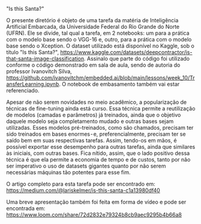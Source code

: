 "Is this Santa?"

O presente diretório é objeto de uma tarefa da matéria de Inteligência Artificial Embarcada, da Universidade Federal do Rio Grande do Norte (UFRN). Ele se divide, tal qual a tarefa, em 2 notebooks: um para a prática com o modelo base sendo o VGG-16 e, outro, para a prática com o modelo base sendo o Xception. O dataset utilizado está disponível no Kaggle, sob o título "Is this Santa?", https://www.kaggle.com/datasets/deepcontractor/is-that-santa-image-classification. Assinalo que parte do código foi utilizado conforme o código demonstrado em sala de aula, sendo de autoria do professor Ivanovitch Silva, https://github.com/ivanovitchm/embedded.ai/blob/main/lessons/week_10/TransferLearning.ipynb. O notebook de embasamento também vai estar referenciado.

Apesar de não serem novidades no meio acadêmico, a popularização de técnicas de fine-tuning ainda está curso. Essa técnica permite a reutilização de modelos (camadas e parâmetros) já treinados, ainda que o objetivo daquele modelo seja completamento mudado e outras bases sejam utilizadas. Esses modelos pré-treinados, como são chamados, precisam ter sido treinados em bases enormes - e, preferencialmente, precisam ter se saído bem em suas respectivas tarefas. Assim, tendo-os em mãos, é possível exportar esse desempenho para outras tarefas, ainda que similares às iniciais, com outras bases. Fica nítido, assim, que o lado positivo dessa técnica é que ela permite a economia de tempo e de custos, tanto por não ser imperativo o uso de datasets gigantes quanto por não serem necessárias máquinas tão potentes para esse fim.

O artigo completo para esta tarefa pode ser encontrado em:
https://medium.com/@lariskelmer/is-this-santa-c1a13980df40

Uma breve apresentação também foi feita em forma de vídeo e pode ser encontrada em:
https://www.loom.com/share/72d2832e79324b8cb9aec9295b4b66a8
